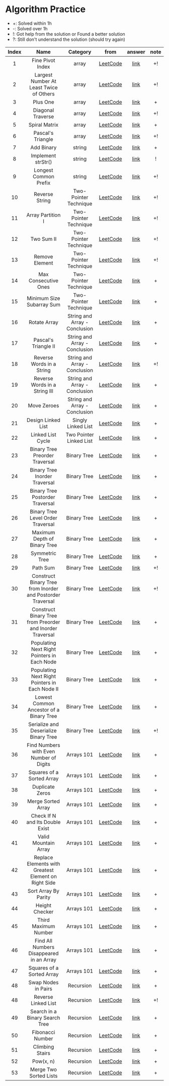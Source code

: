 # Algorithm Practice

- +: Solved within 1h
- -: Solved over 1h
- !: Got help from the solution or Found a better solution
- ?: Still don't understand the solution (should try again)


|Index|Name|Category|from|answer|note|
|:---:|:---:|:---:|:---:|:---:|:---:|
| 1  |  Fine Pivot Index  | array | [LeetCode](https://leetcode.com/explore/learn/card/array-and-string/201/introduction-to-array/1144/)  | [link](https://github.com/WOOSHIK-M/Coding_Practice/blob/main/Leetcode/Learn/Array_and_String/Introduction%20to%20Array/Find%20Pivot%20Index.py)  | +!  |
| 2  |  Largest Number At Least Twice of Others | array | [LeetCode](https://leetcode.com/explore/learn/card/array-and-string/201/introduction-to-array/1147/)  | [link](https://github.com/WOOSHIK-M/Coding_Practice/blob/main/Leetcode/Learn/Array_and_String/Introduction%20to%20Array/Largest%20Number%20At%20Least%20Twice%20of%20Others.py) | +!  |
| 3  |  Plus One  | array | [LeetCode](https://leetcode.com/explore/learn/card/array-and-string/201/introduction-to-array/1148/)  | [link](https://github.com/WOOSHIK-M/Coding_Practice/blob/main/Leetcode/Learn/Array_and_String/Introduction%20to%20Array/Plus%20One.py)  | + |
| 4  |  Diagonal Traverse  | array | [LeetCode](https://leetcode.com/explore/learn/card/array-and-string/202/introduction-to-2d-array/1167/)  | [link](https://github.com/WOOSHIK-M/Coding_Practice/blob/main/Leetcode/Learn/Array_and_String/Introduction%20to%202D%20Array/Diagonal%20Traverse.py)  | +! |
| 5  |  Spiral Matrix  | array | [LeetCode](https://leetcode.com/explore/learn/card/array-and-string/202/introduction-to-2d-array/1168/)  | [link](https://github.com/WOOSHIK-M/Coding_Practice/blob/main/Leetcode/Learn/Array_and_String/Introduction%20to%202D%20Array/Spiral%20Matrix.py)  | + |
| 6  |  Pascal's Triangle  | array | [LeetCode](https://leetcode.com/explore/learn/card/array-and-string/202/introduction-to-2d-array/1170/)  | [link](https://github.com/WOOSHIK-M/Coding_Practice/blob/main/Leetcode/Learn/Array_and_String/Introduction%20to%202D%20Array/Pascal's%20Triangle.py)  | +! |
| 7  |  Add Binary  | string | [LeetCode](https://leetcode.com/explore/learn/card/array-and-string/203/introduction-to-string/1160/)  | [link](https://github.com/WOOSHIK-M/Coding_Practice/blob/main/Leetcode/Learn/Array_and_String/Introduction%20to%20String/Add%20Binary.py)  | + |
| 8  |  Implement strStr() | string | [LeetCode](https://leetcode.com/explore/learn/card/array-and-string/203/introduction-to-string/1161/)  | [link](https://github.com/WOOSHIK-M/Coding_Practice/blob/main/Leetcode/Learn/Array_and_String/Introduction%20to%20String/Implement%20strStr().py)  | ! |
| 9  |  Longest Common Prefix | string | [LeetCode](https://leetcode.com/explore/learn/card/array-and-string/203/introduction-to-string/1162/discuss/172553/beat-100-python-submission-short-and-clean)  | [link](https://github.com/WOOSHIK-M/Coding_Practice/blob/main/Leetcode/Learn/Array_and_String/Introduction%20to%20String/Longest%20Common%20Prefix.py)  | +! |
| 10  |  Reverse String | Two-Pointer Technique | [LeetCode](https://leetcode.com/explore/learn/card/array-and-string/205/array-two-pointer-technique/1183/)  | [link](https://github.com/WOOSHIK-M/Coding_Practice/blob/main/Leetcode/Learn/Array_and_String/Two-Pointer%20Technique/Reverse%20String.py)  | +! |
| 11 |  Array Partition I | Two-Pointer Technique | [LeetCode](https://leetcode.com/explore/learn/card/array-and-string/205/array-two-pointer-technique/1154/)  | [link](https://github.com/WOOSHIK-M/Coding_Practice/blob/main/Leetcode/Learn/Array_and_String/Two-Pointer%20Technique/Array%20Partition%20I.py)  | +! |
| 12 |  Two Sum II | Two-Pointer Technique | [LeetCode](https://leetcode.com/explore/learn/card/array-and-string/205/array-two-pointer-technique/1153/)  | [link](https://github.com/WOOSHIK-M/Coding_Practice/blob/main/Leetcode/Learn/Array_and_String/Two-Pointer%20Technique/Two%20Sum%20II%20-%20Input%20array%20is%20sorted.py)  | +! |
| 13 |  Remove Element | Two-Pointer Technique | [LeetCode](https://leetcode.com/explore/learn/card/array-and-string/205/array-two-pointer-technique/1151/)  | [link](https://github.com/WOOSHIK-M/Coding_Practice/blob/main/Leetcode/Learn/Array_and_String/Two-Pointer%20Technique/Remove%20Element.py)  | +! |
| 14 |  Max Consecutive Ones | Two-Pointer Technique | [LeetCode](https://leetcode.com/explore/learn/card/array-and-string/205/array-two-pointer-technique/1301/)  | [link](https://github.com/WOOSHIK-M/Coding_Practice/blob/main/Leetcode/Learn/Array_and_String/Two-Pointer%20Technique/Max%20Consecutive%20Ones.py)  | + |
| 15 |  Minimum Size Subarray Sum | Two-Pointer Technique | [LeetCode](https://leetcode.com/explore/learn/card/array-and-string/205/array-two-pointer-technique/1299/)  | [link](https://github.com/WOOSHIK-M/Coding_Practice/blob/main/Leetcode/Learn/Array_and_String/Two-Pointer%20Technique/Minimum%20Size%20Subarray%20Sum.py)  | + |
| 16 |  Rotate Array | String and Array - Conclusion | [LeetCode](https://leetcode.com/explore/learn/card/array-and-string/204/conclusion/1182/) | [link](https://github.com/WOOSHIK-M/Practice_Algorithms/blob/main/Leetcode/Learn/Array_and_String/Conclusion/Rotate%20Array.py)  | + |
| 17 |  Pascal's Triangle II | String and Array - Conclusion  | [LeetCode](https://leetcode.com/explore/learn/card/array-and-string/204/conclusion/1171/) | [link](https://github.com/WOOSHIK-M/Practice_Algorithms/blob/main/Leetcode/Learn/Array_and_String/Conclusion/Pascal's%20Triangle%20II.py)  | + |
| 18 |  Reverse Words in a String | String and Array - Conclusion  | [LeetCode](https://leetcode.com/explore/learn/card/array-and-string/204/conclusion/1164/) | [link](https://github.com/WOOSHIK-M/Practice_Algorithms/blob/main/Leetcode/Learn/Array_and_String/Conclusion/Reverse%20words%20in%20a%20String.py)  | +! |
| 19 |  Reverse Words in a String III | String and Array - Conclusion  | [LeetCode](https://leetcode.com/explore/learn/card/array-and-string/204/conclusion/1165/) | [link](https://github.com/WOOSHIK-M/Practice_Algorithms/blob/main/Leetcode/Learn/Array_and_String/Conclusion/Reverse%20Words%20in%20a%20String%20III.py)  | + |
| 20 |  Move Zeroes | String and Array - Conclusion  | [LeetCode](https://leetcode.com/explore/learn/card/array-and-string/204/conclusion/1174/) | [link](https://github.com/WOOSHIK-M/Practice_Algorithms/blob/main/Leetcode/Learn/Array_and_String/Conclusion/Move%20Zeroes.py)  | + |
| 21 |  Design Linked List | Singly Linked List | [LeetCode](https://leetcode.com/explore/learn/card/linked-list/209/singly-linked-list/1290/) | [link](https://github.com/WOOSHIK-M/Practice_Algorithms/blob/main/Leetcode/Learn/Linked%20List/Singly%20Linked%20List/Design%20Linked%20List.py)  | + |
| 22 |  Linked List Cycle | Two Pointer Linked List | [LeetCode](https://leetcode.com/explore/learn/card/linked-list/214/two-pointer-technique/1212/) | [link](https://github.com/WOOSHIK-M/Practice_Algorithms/blob/main/Leetcode/Learn/Linked%20List/Two%20Pointer%20Linked%20List/Linked%20List%20Cycle.py)  | + |
| 23 |  Binary Tree Preorder Traversal | Binary Tree | [LeetCode](https://leetcode.com/explore/learn/card/data-structure-tree/134/traverse-a-tree/928/) | [link](https://github.com/WOOSHIK-M/Practice_Algorithms/blob/main/Leetcode/Learn/Binary%20Tree/Traverse%20a%20Tree/Binary%20Tree%20Preorder%20Traversal.py)  | + |
| 24 |  Binary Tree Inorder Traversal | Binary Tree | [LeetCode](https://leetcode.com/explore/learn/card/data-structure-tree/134/traverse-a-tree/929/) | [link](https://github.com/WOOSHIK-M/Practice_Algorithms/blob/main/Leetcode/Learn/Binary%20Tree/Traverse%20a%20Tree/Binary%20Tree%20Inorder%20Traversal.py)  | + |
| 25 |  Binary Tree Postorder Traversal | Binary Tree | [LeetCode](https://leetcode.com/explore/learn/card/data-structure-tree/134/traverse-a-tree/930/) | [link](https://github.com/WOOSHIK-M/Practice_Algorithms/blob/main/Leetcode/Learn/Binary%20Tree/Traverse%20a%20Tree/Binary%20Tree%20Postorder%20Traversal.py)  | + |
| 26 |  Binary Tree Level Order Traversal | Binary Tree | [LeetCode](https://leetcode.com/explore/learn/card/data-structure-tree/134/traverse-a-tree/931/) | [link](https://github.com/WOOSHIK-M/Practice_Algorithms/blob/main/Leetcode/Learn/Binary%20Tree/Traverse%20a%20Tree/Binary%20Tree%20Level%20Order%20Traversal.py)  | + |
| 27 |  Maximum Depth of Binary Tree | Binary Tree | [LeetCode](https://leetcode.com/explore/learn/card/data-structure-tree/17/solve-problems-recursively/535/) | [link](https://github.com/WOOSHIK-M/Practice_Algorithms/blob/main/Leetcode/Learn/Binary%20Tree/Solve%20Problems%20Recursively/Maximum%20Depth%20of%20Binary%20Tree.py)  | + |
| 28 |  Symmetric Tree | Binary Tree | [LeetCode](https://leetcode.com/explore/learn/card/data-structure-tree/17/solve-problems-recursively/536/) | [link](https://github.com/WOOSHIK-M/Practice_Algorithms/blob/main/Leetcode/Learn/Binary%20Tree/Solve%20Problems%20Recursively/Symmectric%20Tree.py)  | + |
| 29 |  Path Sum | Binary Tree | [LeetCode](https://leetcode.com/explore/learn/card/data-structure-tree/17/solve-problems-recursively/537/) | [link](https://github.com/WOOSHIK-M/Practice_Algorithms/blob/main/Leetcode/Learn/Binary%20Tree/Solve%20Problems%20Recursively/Path%20Sum.py)  | +! |
| 30 |  Construct Binary Tree from Inorder and Postorder Traversal | Binary Tree | [LeetCode](https://leetcode.com/explore/learn/card/data-structure-tree/133/conclusion/942/) | [link](https://github.com/WOOSHIK-M/Practice_Algorithms/blob/main/Leetcode/Learn/Binary%20Tree/Conclusion/Construct%20Binary%20Tree%20from%20Inorder%20and%20Postorder%20Traversal.py)  | +! |
| 31 |  Construct Binary Tree from Preorder and Inorder Traversal | Binary Tree | [LeetCode](https://leetcode.com/explore/learn/card/data-structure-tree/133/conclusion/943/) | [link](https://github.com/WOOSHIK-M/Practice_Algorithms/blob/main/Leetcode/Learn/Binary%20Tree/Conclusion/Construct%20Binary%20Tree%20from%20Preorder%20and%20Inorder%20Traversal.py)  | + |
| 32 |  Populating Next Right Pointers in Each Node | Binary Tree | [LeetCode](https://leetcode.com/explore/learn/card/data-structure-tree/133/conclusion/994/) | [link](https://github.com/WOOSHIK-M/Practice_Algorithms/blob/main/Leetcode/Learn/Binary%20Tree/Conclusion/Populating%20Next%20Right%20Pointers%20in%20Each%20Node.py)  | + |
| 33 |  Populating Next Right Pointers in Each Node II | Binary Tree | [LeetCode](https://leetcode.com/explore/learn/card/data-structure-tree/133/conclusion/1016/) | [link](https://github.com/WOOSHIK-M/Practice_Algorithms/blob/main/Leetcode/Learn/Binary%20Tree/Conclusion/Populating%20Next%20Right%20Pointers%20in%20Each%20Node%20II.py)  | + |
| 34 |  Lowest Common Ancestor of a Binary Tree | Binary Tree | [LeetCode](https://leetcode.com/explore/learn/card/data-structure-tree/133/conclusion/932/) | [link](https://github.com/WOOSHIK-M/Practice_Algorithms/blob/main/Leetcode/Learn/Binary%20Tree/Conclusion/%20Lowest%20Common%20Ancestor%20of%20a%20Binary%20Tree.py)  | + |
| 35 |  Serialize and Deserialize Binary Tree | Binary Tree | [LeetCode](https://leetcode.com/explore/learn/card/data-structure-tree/133/conclusion/995/) | [link](https://github.com/WOOSHIK-M/Practice_Algorithms/blob/main/Leetcode/Learn/Binary%20Tree/Conclusion/%20Serialize%20and%20Deserialize%20Binary%20Tree.py)  | +! |
| 36 |  Find Numbers with Even Number of Digits | Arrays 101 | [LeetCode](https://leetcode.com/explore/learn/card/fun-with-arrays/521/introduction/3237/) | [link](https://github.com/WOOSHIK-M/Practice_Algorithms/blob/main/Leetcode/Learn/Arrays%20101/Introduction/Find%20Numbers%20with%20Even%20Number%20of%20Digits.py)  | + |
| 37 |  Squares of a Sorted Array | Arrays 101  | [LeetCode](https://leetcode.com/explore/learn/card/fun-with-arrays/521/introduction/3240/) | [link](https://github.com/WOOSHIK-M/Practice_Algorithms/blob/main/Leetcode/Learn/Arrays%20101/Introduction/Squares%20of%20a%20Sorted%20Array.py)  | + |
| 38 |  Duplicate Zeros | Arrays 101 | [LeetCode](https://leetcode.com/explore/learn/card/fun-with-arrays/525/inserting-items-into-an-array/3245/) | [link](https://github.com/WOOSHIK-M/Practice_Algorithms/blob/main/Leetcode/Learn/Arrays%20101/Inserting%20Items%20Into%20an%20Array/Duplicate%20Zeros.py)  | + |
| 39 |  Merge Sorted Array | Arrays 101  | [LeetCode](https://leetcode.com/explore/learn/card/fun-with-arrays/525/inserting-items-into-an-array/3253/) | [link](https://github.com/WOOSHIK-M/Practice_Algorithms/blob/main/Leetcode/Learn/Arrays%20101/Inserting%20Items%20Into%20an%20Array/Merge%20Sorted%20Array.py)  | + |
| 40 |  Check If N and Its Double Exist | Arrays 101 | [LeetCode](https://leetcode.com/explore/learn/card/fun-with-arrays/527/searching-for-items-in-an-array/3250/) | [link](https://github.com/WOOSHIK-M/Practice_Algorithms/blob/main/Leetcode/Learn/Arrays%20101/Searching%20for%20Items%20in%20an%20Array/Check%20If%20N%20and%20Its%20Double%20Exist.py)  | + |
| 41 |  Valid Mountain Array | Arrays 101  | [LeetCode](https://leetcode.com/explore/learn/card/fun-with-arrays/527/searching-for-items-in-an-array/3251/) | [link](https://github.com/WOOSHIK-M/Practice_Algorithms/blob/main/Leetcode/Learn/Arrays%20101/Searching%20for%20Items%20in%20an%20Array/Valid%20Mountain%20Array.py)  | + |
| 42 |  Replace Elements with Greatest Element on Right Side | Arrays 101  | [LeetCode](https://leetcode.com/explore/learn/card/fun-with-arrays/511/in-place-operations/3259/) | [link](https://github.com/WOOSHIK-M/Practice_Algorithms/blob/main/Leetcode/Learn/Arrays%20101/In-Place%20Operations/Replace%20Elements%20with%20Greatest%20Element%20on%20Right%20Side.py)  | + |
| 43 |  Sort Array By Parity | Arrays 101  | [LeetCode](https://leetcode.com/explore/learn/card/fun-with-arrays/511/in-place-operations/3260/) | [link](https://github.com/WOOSHIK-M/Practice_Algorithms/blob/main/Leetcode/Learn/Arrays%20101/In-Place%20Operations/Sort%20Array%20By%20Parity.py)  | + |
| 44 |  Height Checker | Arrays 101  | [LeetCode](https://leetcode.com/explore/learn/card/fun-with-arrays/523/conclusion/3228/) | [link](https://github.com/WOOSHIK-M/Practice_Algorithms/blob/main/Leetcode/Learn/Arrays%20101/Conclusion/Height%20Checker.py)  | + |
| 45 |  Third Maximum Number | Arrays 101  | [LeetCode](https://leetcode.com/explore/learn/card/fun-with-arrays/523/conclusion/3231/) | [link](https://github.com/WOOSHIK-M/Practice_Algorithms/blob/main/Leetcode/Learn/Arrays%20101/Conclusion/Third%20Maximum%20Number.py)  | + |
| 46 |  Find All Numbers Disappeared in an Array | Arrays 101  | [LeetCode](https://leetcode.com/explore/learn/card/fun-with-arrays/523/conclusion/3270/) | [link](https://github.com/WOOSHIK-M/Practice_Algorithms/blob/main/Leetcode/Learn/Arrays%20101/Conclusion/Find%20All%20Numbers%20Disappeared%20in%20an%20Array.py)  | + |
| 47 |  Squares of a Sorted Array | Arrays 101  | [LeetCode](https://leetcode.com/explore/learn/card/fun-with-arrays/523/conclusion/3574/) | [link](https://github.com/WOOSHIK-M/Practice_Algorithms/blob/main/Leetcode/Learn/Arrays%20101/Conclusion/Squares%20of%20a%20Sorted%20Array.py)  | + |
| 48 |  Swap Nodes in Pairs | Recursion  | [LeetCode](https://leetcode.com/explore/learn/card/recursion-i/250/principle-of-recursion/1681/) | [link](https://github.com/WOOSHIK-M/Practice_Algorithms/blob/main/Leetcode/Learn/Recursion%20I/Principle%20of%20Recursion/Swap%20Nodes%20in%20Pairs.py)  | + |
| 48 |  Reverse Linked List | Recursion  | [LeetCode](https://leetcode.com/explore/learn/card/recursion-i/251/scenario-i-recurrence-relation/2378/) | [link](https://github.com/WOOSHIK-M/Practice_Algorithms/blob/main/Leetcode/Learn/Recursion%20I/Recurrence%20Relation/Reverse%20Linked%20List.py)  | +! |
| 49 |  Search in a Binary Search Tree | Recursion  | [LeetCode](https://leetcode.com/explore/learn/card/recursion-i/251/scenario-i-recurrence-relation/3233/) | [link](https://github.com/WOOSHIK-M/Practice_Algorithms/blob/main/Leetcode/Learn/Recursion%20I/Recurrence%20Relation/Search%20in%20a%20Binary%20Search%20Tree.py)  | + |
| 50 |  Fibonacci Number | Recursion  | [LeetCode](https://leetcode.com/explore/learn/card/recursion-i/255/recursion-memoization/1661/) | [link](https://github.com/WOOSHIK-M/Practice_Algorithms/blob/main/Leetcode/Learn/Recursion%20I/Memoization/Fibonacci%20Number.py)  | + |
| 51 |  Climbing Stairs | Recursion  | [LeetCode](https://leetcode.com/explore/learn/card/recursion-i/255/recursion-memoization/1662/) | [link](https://github.com/WOOSHIK-M/Practice_Algorithms/blob/main/Leetcode/Learn/Recursion%20I/Memoization/Climbing%20Stairs.py)  | + |
| 52 |  Pow(x, n) | Recursion  | [LeetCode](https://leetcode.com/explore/learn/card/recursion-i/256/complexity-analysis/2380/) | [link](https://github.com/WOOSHIK-M/Practice_Algorithms/blob/main/Leetcode/Learn/Recursion%20I/Complexity%20Analysis/Pow(x%2C%20n).py)  | + |
| 53 |  Merge Two Sorted Lists | Recursion  | [LeetCode](https://leetcode.com/explore/learn/card/recursion-i/253/conclusion/2382/) | [link](https://github.com/WOOSHIK-M/Practice_Algorithms/blob/main/Leetcode/Learn/Recursion%20I/Conclusion/Merge%20Two%20Sorted%20Lists.py)  | + |